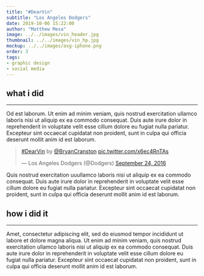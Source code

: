 ```yaml
---
title: "#DearVin"
subtitle: "Los Angeles Dodgers"
date: 2019-10-06 15:22:00
author: "Matthew Mesa"
image: ../../images/vin_header.jpg
thumbnail: ../../images/vin_hp.jpg
mockup: ../../images/asg-iphone.png
order: 3
tags:
- graphic design
- social media
---
```


<h2 class="museo-700">what i did</h2>
                                
<hr class="green_to_blue_horizontal" />

Od est laborum. Ut enim ad minim veniam, quis nostrud exercitation ullamco laboris nisi ut aliquip ex ea commodo consequat. Duis aute irure dolor in reprehenderit in voluptate velit esse cillum dolore eu fugiat nulla pariatur. Excepteur sint occaecat cupidatat non proident, sunt in culpa qui officia deserunt mollit anim id est laborum.

<blockquote class="twitter-tweet"><p lang="und" dir="ltr"><a href="https://twitter.com/hashtag/DearVin?src=hash&amp;ref_src=twsrc%5Etfw">#DearVin</a> by <a href="https://twitter.com/BryanCranston?ref_src=twsrc%5Etfw">@BryanCranston</a> <a href="https://t.co/x6ec4RnTAs">pic.twitter.com/x6ec4RnTAs</a></p>&mdash; Los Angeles Dodgers (@Dodgers) <a href="https://twitter.com/Dodgers/status/779802385237409792?ref_src=twsrc%5Etfw">September 24, 2016</a></blockquote>

Quis nostrud exercitation uuullamco laboris nisi ut aliquip ex ea commodo consequat. Duis aute irure dolor in reprehenderit in voluptate velit esse cillum dolore eu fugiat nulla pariatur. Excepteur sint occaecat cupidatat non proident, sunt in culpa qui officia deserunt mollit anim id est laborum.

<h2 class="museo-700">how i did it</h2>
                                
<hr class="green_to_blue_horizontal" />

Amet, consectetur adipiscing elit, sed do eiusmod tempor incididunt ut labore et dolore magna aliqua. Ut enim ad minim veniam, quis nostrud exercitation ullamco laboris nisi ut aliquip ex ea commodo consequat. Duis aute irure dolor in reprehenderit in voluptate velit esse cillum dolore eu fugiat nulla pariatur. Excepteur sint occaecat cupidatat non proident, sunt in culpa qui officia deserunt mollit anim id est laborum.

